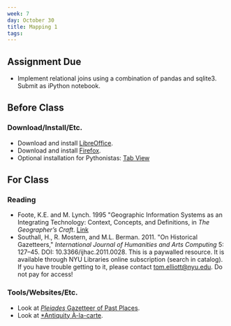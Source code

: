 ```yaml
---
week: 7
day: October 30
title: Mapping 1
tags: 
---
```


## Assignment Due
- Implement relational joins using a combination of pandas and sqlite3. Submit as iPython notebook.

## Before Class

### Download/Install/Etc.
- Download and install [LibreOffice](https://www.libreoffice.org/).
- Download and install [Firefox](https://www.mozilla.org/en-US/firefox/new/).
- Optional installation for Pythonistas: [Tab View](https://github.com/firecat53/tabview)

## For Class

### Reading
- Foote, K.E. and M. Lynch. 1995 "Geographic Information Systems as an Integrating Technology: Context, Concepts, and Definitions, in *The Geographer’s Craft*. [Link](http://www.colorado.edu/geography/gcraft/notes/intro/intro_f.html)
- Southall, H., R. Mostern, and M.L. Berman. 2011. "On Historical Gazetteers," *International Journal of Humanities and Arts Computing* 5: 127–45. DOI: 10.3366/ijhac.2011.0028. This is a paywalled resource. It is available through NYU Libraries online subscription (search in catalog). If you have trouble getting to it, please contact tom.elliott@nyu.edu. Do not pay for access!

### Tools/Websites/Etc.
- Look at [*Pleiades* Gazetteer of Past Places]().
- Look at [*Antiquity À-la-carte](http://awmc.unc.edu/awmc/applications/alacarte/).
